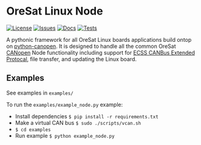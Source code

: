 # OreSat Linux Node

[![License](https://img.shields.io/github/license/oresat/oresat-linux-node)](./LICENSE)
[![Issues](https://img.shields.io/github/issues/oresat/oresat-linux-node)](https://github.com/oresat/oresat-linux-node/issues)
[![Docs](https://readthedocs.org/projects/oresat-linux-node/badge/?version=latest)](https://oresat-linux-node.readthedocs.io/en/latest/?badge=latest)
[![Tests](https://github.com/oresat/oresat-linux-node/actions/workflows/tests.yaml/badge.svg)](https://github.com/oresat/oresat-linux-node/actions/workflows/tests.yaml)

A pythonic framework for all OreSat Linux boards applications build ontop on
[python-canopen]. It is designed to handle all the common OreSat [CANopen] Node
functionality including support for [ECSS CANBus Extended Protocal], file
transfer, and updating the Linux board.

## Examples

See examples in `examples/`

To run the `examples/example_node.py` example:

- Install dependencies `$ pip install -r requirements.txt`
- Make a virtual CAN bus `$ sudo ./scripts/vcan.sh`
- `$ cd examples`
- Run example `$ python example_node.py`

<!-- References -->
[python-canopen]:https://github.com/christiansandberg/canopen
[CANopen]:https://www.can-cia.org/canopen
[ECSS CANBus Extended Protocal]:https://ecss.nl/standard/ecss-e-st-50-15c-space-engineering-canbus-extension-protocol-1-may-2015/
